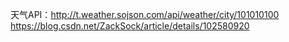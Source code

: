天气API：http://t.weather.sojson.com/api/weather/city/101010100
https://blog.csdn.net/ZackSock/article/details/102580920
